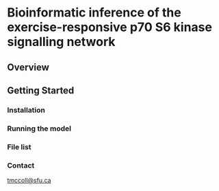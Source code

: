 # Bioinformatic inference of the exercise-responsive p70 S6 kinase signalling network

## Overview
## Getting Started
### Installation
### Running the model
### File list
### Contact
tmccoll@sfu.ca
